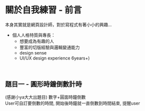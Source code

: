 # 關於自我練習 - 前言


本身其實就是網頁設計師，對於寫程式有著小小的興趣...

- 個人人格特質與專長：
    - 想要成為有趣的人
    - 豐富的切版經驗與邏輯變通能力
    - design sense 
    - UI/UX design experience 6years+)

<br>

## 題目一 - 圓形時鐘倒數計時

(感謝小ya大大出題目)
數字+圓面時鐘倒數<br>
User可自訂要倒數的時間, 開始後時鐘就一直倒數到時間結束, 提醒user